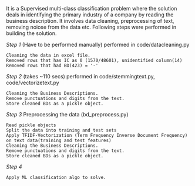 It is a Supervised multi-class classification problem where the solution deals in identifying the primary industry of a company by reading the business description. It involves data cleaning, preprocessing of text, removing noiose from the data etc. Following steps were performed in building the solution.

*Step 1* (Have to be performed manually)
performed in code/datacleaning.py

	Cleaning the data in excel file.
	Removed rows that has IC as 0 (1570/48601), unidentified column(14)
	Removed rows that had BD(423) = '-'
		

*Step 2* (takes ~110 secs)
performed in code/stemmingtext.py, code/vectorizetext.py

	Cleaning the Business Descriptions.
	Remove punctuations and digits from the text.
	Store cleaned BDs as a pickle object.

*Step 3* 
Preprocessing the data (bd_preprocess.py)

	Read pickle objects
	Split the data into training and test sets
	Apply TFIDF-Vectorization (Term Frequency Inverse Document Frequency) on text data(training and test features)
	Cleaning the Business Descriptions.
	Remove punctuations and digits from the text.
	Store cleaned BDs as a pickle object.
*Step 4*

	Apply ML classification algo to solve.
